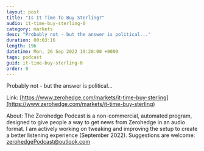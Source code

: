 ```yaml
---
layout: post
title: "Is It Time To Buy Sterling?"
audio: it-time-buy-sterling-0
category: markets
desc: "Probably not - but the answer is political..."
duration: 00:03:16
length: 196
datetime: Mon, 26 Sep 2022 19:20:00 +0000
tags: podcast
guid: it-time-buy-sterling-0
order: 0
---
```

Probably not - but the answer is political...

Link: [https://www.zerohedge.com/markets/it-time-buy-sterling](https://www.zerohedge.com/markets/it-time-buy-sterling)

About: The Zerohedge Podcast is a non-commercial, automated program, designed to give people a way to get news from Zerohedge in an audio format.  I am actively working on tweaking and improving the setup to create a better listening experience (September 2022).  Suggestions are welcome: [zerohedgePodcast@outlook.com](mailto:zerohedgePodcast@outlook.com)